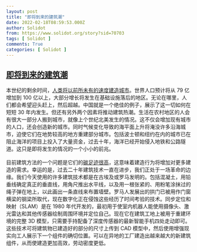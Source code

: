 ```yaml
---
layout: post
title: "即将到来的建筑潮"
date: 2022-02-18T08:59:53.000Z
author: Solidot
from: https://www.solidot.org/story?sid=70703
tags: [ Solidot ]
comments: True
categories: [ Solidot ]
---
```

<!--1645174793000-->
[即将到来的建筑潮](https://www.solidot.org/story?sid=70703)
------

<div>
本世纪的剩余时间，<a href="https://spectrum.ieee.org/the-coming-construction-boom" target="_blank">人类将以前所未有的速度建造城市</a>。世界人口预计将从 79 亿增加到 100 亿以上，大部分增长将发生在基础设施落后的地区。无论在哪里，人们都会希望迎头赶上，然后超越。中国就是一个绝佳的例子，展示了这一切如何在短短 30 年内发生。但还有另外两个因素将推动建筑热潮。生活在农村地区的人会有很大一部分人搬到城市，就像上个世纪北美发生的情况。这不仅会增加现有城市的人口，还会创造新的城市。同时气候变化导致的海平面上升将淹没许多沿海城市，迫使它们在地势较高的地方重建部分城市。包括波士顿和纽约在内的城市已在阻止海洋的项目上投入了大量资金，过去十年，海洋已经开始侵入地铁和公路隧道。这只是即将发生的情况的一个小小的前兆。<br><br>目前建筑方法的一个问题是它们的<a href="https://www.ncbi.nlm.nih.gov/pmc/articles/PMC8540435/" target="_blank">碳足迹很高</a>，这意味着建造行为将增加对更多建造的需求。幸运的是，过去二十年建筑技术一直在进步，我们正处于一场革命的边缘。我们今天使用的许多建筑技术都是在古埃及或罗马发明的。包括混凝土，用铅垂线确定真正的垂直线，用角尺推出水平线，以及用一根张紧的、用粉笔涂抹过的绳子弹在地上，以此画出一条直线来布置墙壁。罗马人发展出的拱门已被用作门窗横梁的钢梁所取代，现在数字化正在侵蚀这些经历了时间考验的技术。同步定位和映射（SLAM）是在 1980 年代开发的，最初用于使室内机器人能使用摄像头、激光雷达和其他传感器绘制周围环境并定位自己。现在它在建筑工地上被用于重建环境的完整 3D 模型，只需要手持配备了深度传感器的最新智能手机四处走动即可。这些技术可将建筑物已建造好的部分的尺寸上传到 CAD 模型中，然后使用增强现实向工人展示下一个组件的确切位置。可以在异地的工厂建造出越来越大的新建筑组件，从而使建造更加高效，劳动密度更低。
</div>
